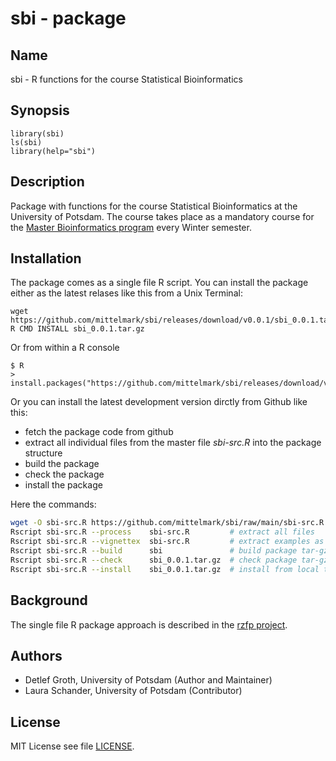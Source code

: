 # sbi - package

## Name

sbi - R functions for the course Statistical Bioinformatics

## Synopsis

```
library(sbi)
ls(sbi)
library(help="sbi")
```

## Description

Package  with  functions  for the  course  Statistical  Bioinformatics  at the
University  of Potsdam.  The course  takes place as a mandatory course for the
[Master Bioinformatics program](https://www.uni-potsdam.de/de/studium/studienangebot/masterstudium/master-a-z/bioinformatics-master)
every Winter semester.

## Installation

The  package  comes as a single  file R script. You can  install  the  package
either as the latest relases like this from a Unix Terminal:

```
wget https://github.com/mittelmark/sbi/releases/download/v0.0.1/sbi_0.0.1.tar.gz
R CMD INSTALL sbi_0.0.1.tar.gz
```

Or from within a R console

```
$ R
> install.packages("https://github.com/mittelmark/sbi/releases/download/v0.0.1/sbi_0.0.1.tar.gz",repos=NULL)
```

Or you can install the latest development version dirctly from Github like this:

- fetch the package code from github
- extract  all  individual  files from the master  file  _sbi-src.R_  into the
  package structure 
- build the package
- check the package
- install the package

Here the commands:

```bash  
wget -O sbi-src.R https://github.com/mittelmark/sbi/raw/main/sbi-src.R
Rscript sbi-src.R --process    sbi-src.R         # extract all files
Rscript sbi-src.R --vignettex  sbi-src.R         # extract examples as vignette
Rscript sbi-src.R --build      sbi               # build package tar-gz file
Rscript sbi-src.R --check      sbi_0.0.1.tar.gz  # check package tar-gz file
Rscript sbi-src.R --install    sbi_0.0.1.tar.gz  # install from local tar-gz file
```


## Background

The   single   file  R   package   approach   is   described   in  the
[rzfp project](https://github.com/mittelmark/rzfp).

## Authors

- Detlef Groth, University of Potsdam (Author and Maintainer)
- Laura Schander, University of Potsdam (Contributor)

## License

MIT License see file [LICENSE](LICENSE).
